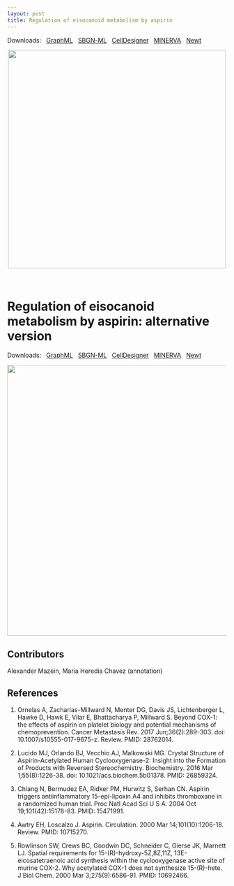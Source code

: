 ```yaml
---
layout: post
title: Regulation of eisocanoid metabolism by aspirin
---
```


Downloads: &nbsp; 
[GraphML](../downloads/F100-aspirin-V003B.graphml) &nbsp;
[SBGN-ML](../downloads/F100-aspirin-V003B-SBGNv02.sbgn) &nbsp;
[CellDesigner](../downloads/model_F100.xml) &nbsp;
[MINERVA](https://mreg.elixir-luxembourg.org/minerva/index.xhtml?id=F100) &nbsp;
[Newt](http://web.newteditor.org/?URL=https://metabolismregulation.github.io/downloads/F100-aspirin-V003B.sbgn) &nbsp;
<p align="middle"><a href="/aspirin/"><img id="image" src="/downloads/F100-aspirin-V003B.png" width="500"/></a></p>

<br />

# Regulation of eisocanoid metabolism by aspirin: alternative version  

Downloads: &nbsp; 
[GraphML](../downloads/F100-aspirin-V003A.graphml) &nbsp;
[SBGN-ML](../downloads/F100-aspirin-V003A-SBGNv02.sbgn) &nbsp;
[CellDesigner](../downloads/model_F100.xml) &nbsp;
[MINERVA](https://mreg.elixir-luxembourg.org/minerva/index.xhtml?id=F100) &nbsp;
[Newt](http://web.newteditor.org/?URL=https://metabolismregulation.github.io/downloads/F100-aspirin-V003A.sbgn) &nbsp;
<p align="middle"><a href="/aspirin/"><img id="image" src="/downloads/F100-aspirin-V003A.png" width="620"/></a></p>


## Contributors

Alexander Mazein, Maria Heredia Chavez (annotation)

## References

1. Ornelas A, Zacharias-Millward N, Menter DG, Davis JS, Lichtenberger L, Hawke D, Hawk E, Vilar E, Bhattacharya P, Millward S. Beyond COX-1: the effects of aspirin on platelet biology and potential mechanisms of chemoprevention. Cancer Metastasis Rev. 2017 Jun;36(2):289-303. doi: 10.1007/s10555-017-9675-z. Review. PMID: 28762014.

1. Lucido MJ, Orlando BJ, Vecchio AJ, Malkowski MG. Crystal Structure of Aspirin-Acetylated Human Cyclooxygenase-2: Insight into the Formation of Products with Reversed Stereochemistry. Biochemistry. 2016 Mar 1;55(8):1226-38. doi: 10.1021/acs.biochem.5b01378. PMID: 26859324.

1. Chiang N, Bermudez EA, Ridker PM, Hurwitz S, Serhan CN. Aspirin triggers antiinflammatory 15-epi-lipoxin A4 and inhibits thromboxane in a randomized human trial. Proc Natl Acad Sci U S A. 2004 Oct 19;101(42):15178-83. PMID: 15471991.

1. Awtry EH, Loscalzo J. Aspirin. Circulation. 2000 Mar 14;101(10):1206-18. Review. PMID: 10715270.

1. Rowlinson SW, Crews BC, Goodwin DC, Schneider C, Gierse JK, Marnett LJ. Spatial requirements for 15-(R)-hydroxy-5Z,8Z,11Z, 13E-eicosatetraenoic acid synthesis within the cyclooxygenase active site of murine COX-2. Why acetylated COX-1 does not synthesize 15-(R)-hete. J Biol Chem. 2000 Mar 3;275(9):6586-91. PMID: 10692466.

